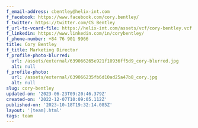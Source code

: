 ```yaml
---
f_email-address: cbentley@helix-int.com
f_facebook: https://www.facebook.com/cory.bentley/
f_twitter: https://twitter.com/CS_Bentley
f_url-to-vcard-file: https://helix-int.com/assets/vcf/cory-bentley.vcf
f_linkedin: https://www.linkedin.com/in/corybentley/
f_phone-number: +84 76 901 9966
title: Cory Bentley
f_title: Marketing Director
f_profile-photo-blurred:
  url: /assets/external/639066265e921f10936ff5d9_cory-blurred.jpg
  alt: null
f_profile-photo:
  url: /assets/external/639066235fb6d10ad25a47b8_cory.jpg
  alt: null
slug: cory-bentley
updated-on: '2023-06-23T09:20:46.379Z'
created-on: '2022-12-07T10:09:05.112Z'
published-on: '2023-10-18T19:32:14.085Z'
layout: '[team].html'
tags: team
---
```




